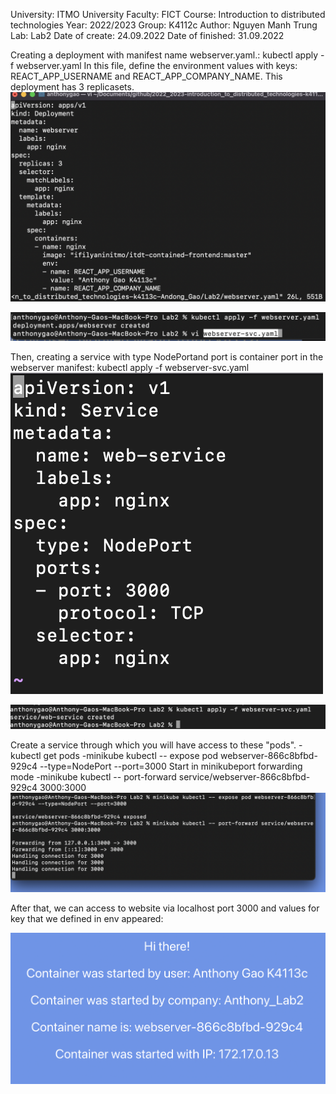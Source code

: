 University: ITMO University
Faculty: FICT
Course: Introduction to distributed technologies
Year: 2022/2023
Group: K4112c
Author: Nguyen Manh Trung
Lab: Lab2
Date of create: 24.09.2022
Date of finished: 31.09.2022

Creating a deployment with manifest name webserver.yaml.: kubectl apply -f webserver.yaml
In this file, define the environment values with keys: REACT_APP_USERNAME and REACT_APP_COMPANY_NAME. This deployment has 3 replicasets.
![Image text](https://github.com/AnthonyGo4it/2022_2023-introduction_to_distributed_technologies-k4113c-Andong_Gao/blob/main/Lab2/Screen%20Shot%202022-10-26%20at%2010.40.28.png)

![Image text](https://github.com/AnthonyGo4it/2022_2023-introduction_to_distributed_technologies-k4113c-Andong_Gao/blob/main/Lab2/Screen%20Shot%202022-10-26%20at%2011.14.01.png)

Then, creating a service with type NodePortand port is container port in the webserver manifest: kubectl apply -f webserver-svc.yaml
![Image text](https://github.com/AnthonyGo4it/2022_2023-introduction_to_distributed_technologies-k4113c-Andong_Gao/blob/main/Lab2/Screen%20Shot%202022-10-26%20at%2011.14.36.png)

![Image text](https://github.com/AnthonyGo4it/2022_2023-introduction_to_distributed_technologies-k4113c-Andong_Gao/blob/main/Lab2/Screen%20Shot%202022-10-26%20at%2011.15.01.png)

Create a service through which you will have access to these "pods". 
-kubectl get pods
-minikube kubectl -- expose pod webserver-866c8bfbd-929c4 --type=NodePort --port=3000
Start in minikubeport forwarding mode 
-minikube kubectl -- port-forward service/webserver-866c8bfbd-929c4 3000:3000   
![Image text](https://github.com/AnthonyGo4it/2022_2023-introduction_to_distributed_technologies-k4113c-Andong_Gao/blob/main/Lab2/Screen%20Shot%202022-10-26%20at%2011.22.46.png)

After that, we can access to website via localhost port 3000 and values for key that we defined in env appeared:

![Image text](https://github.com/AnthonyGo4it/2022_2023-introduction_to_distributed_technologies-k4113c-Andong_Gao/blob/main/Lab2/Screen%20Shot%202022-10-26%20at%2011.36.55.png)
